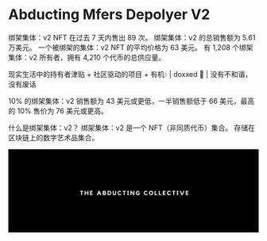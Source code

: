 # Abducting Mfers Depolyer V2

绑架集体：v2 NFT 在过去 7 天内售出 89 次。 绑架集体：v2 的总销售额为 5.61 万美元。 一个被绑架的集体：v2 NFT 的平均价格为 63 美元。 有 1,208 个绑架集体：v2 所有者，拥有 4,210 个代币的总供应量。

现实生活中的持有者津贴 + 社区驱动的项目 + 有机💧 | doxxed 🥽 | 没有不和谐，没有废话

10% 的绑架集体：v2 销售额为 43 美元或更低，一半销售额低于 66 美元，最高的 10% 售价为 76 美元或更高。

什么是绑架集体：v2？
绑架集体：v2 是一个 NFT（非同质代币）集合。 存储在区块链上的数字艺术品集合。

![2aa09c40817bd6ad594ee111c0ed978b](2aa09c40817bd6ad594ee111c0ed978b.webp)
